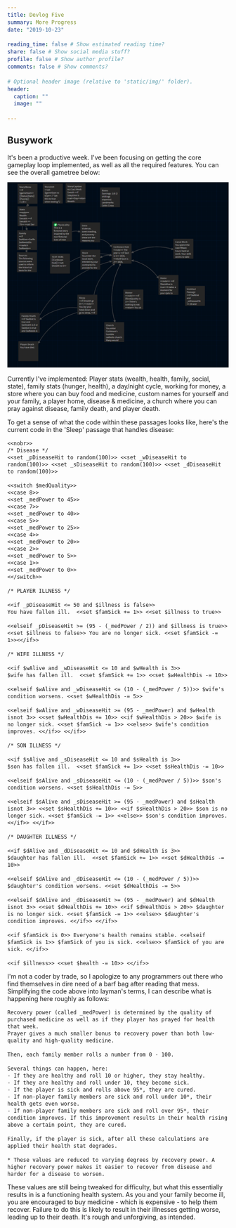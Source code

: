 ```yaml
---
title: Devlog Five
summary: More Progress
date: "2019-10-23"

reading_time: false # Show estimated reading time?
share: false # Show social media stuff?
profile: false # Show author profile?
comments: false # Show comments?

# Optional header image (relative to 'static/img/' folder).
header:
  caption: ""
  image: ""
 
---  
```

 
## Busywork


It's been a productive week. I've been focusing on getting the core gameplay loop implemented, as well as all the required features. You can see the overall gametree below:

![Overview](/static/img/DevlogFive.PNG)

Currently I've implemented: Player stats (wealth, health, family, social, state), family stats (hunger, health), a day/night cycle, working for money, a store where you can buy food and medicine, custom names for yourself and your family, a player home, disease & medicine, a church where you can pray against disease, family death, and player death.

To get a sense of what the code within these passages looks like, here's the current code in the 'Sleep' passage that handles disease: 	

~~~~
<<nobr>>
/* Disease */
<<set _pDiseaseHit to random(100)>> <<set _wDiseaseHit to random(100)>> <<set _sDiseaseHit to random(100)>> <<set _dDiseaseHit to random(100)>>

<<switch $medQuality>>
<<case 8>>
<<set _medPower to 45>>
<<case 7>>
<<set _medPower to 40>>
<<case 5>>
<<set _medPower to 25>>
<<case 4>>
<<set _medPower to 20>>
<<case 2>>
<<set _medPower to 5>>
<<case 1>>
<<set _medPower to 0>>
<</switch>>

/* PLAYER ILLNESS */

<<if _pDiseaseHit <= 50 and $illness is false>> 
You have fallen ill.  <<set $famSick += 1>> <<set $illness to true>> 

<<elseif _pDiseaseHit >= (95 - (_medPower / 2)) and $illness is true>> <<set $illness to false>> You are no longer sick. <<set $famSick -= 1>><</if>>

/* WIFE ILLNESS */

<<if $wAlive and _wDiseaseHit <= 10 and $wHealth is 3>> 
$wife has fallen ill.  <<set $famSick += 1>> <<set $wHealthDis -= 10>> 

<<elseif $wAlive and _wDiseaseHit <= (10 - (_medPower / 5))>> $wife's condition worsens. <<set $wHealthDis -= 5>>

<<elseif $wAlive and _wDiseaseHit >= (95 - _medPower) and $wHealth isnot 3>> <<set $wHealthDis += 10>> <<if $wHealthDis > 20>> $wife is no longer sick. <<set $famSick -= 1>> <<else>> $wife's condition improves. <</if>> <</if>>

/* SON ILLNESS */

<<if $sAlive and _sDiseaseHit <= 10 and $sHealth is 3>> 
$son has fallen ill.  <<set $famSick += 1>> <<set $sHealthDis -= 10>> 

<<elseif $sAlive and _sDiseaseHit <= (10 - (_medPower / 5))>> $son's condition worsens. <<set $sHealthDis -= 5>>

<<elseif $sAlive and _sDiseaseHit >= (95 - _medPower) and $sHealth isnot 3>> <<set $sHealthDis += 10>> <<if $sHealthDis > 20>> $son is no longer sick. <<set $famSick -= 1>> <<else>> $son's condition improves. <</if>> <</if>>

/* DAUGHTER ILLNESS */

<<if $dAlive and _dDiseaseHit <= 10 and $dHealth is 3>> 
$daughter has fallen ill.  <<set $famSick += 1>> <<set $dHealthDis -= 10>> 

<<elseif $dAlive and _dDiseaseHit <= (10 - (_medPower / 5))>> $daughter's condition worsens. <<set $dHealthDis -= 5>>

<<elseif $dAlive and _dDiseaseHit >= (95 - _medPower) and $dHealth isnot 3>> <<set $dHealthDis += 10>> <<if $dHealthDis > 20>> $daughter is no longer sick. <<set $famSick -= 1>> <<else>> $daughter's condition improves. <</if>> <</if>>

<<if $famSick is 0>> Everyone's health remains stable. <<elseif $famSick is 1>> $famSick of you is sick. <<else>> $famSick of you are sick. <</if>>

<<if $illness>> <<set $health -= 10>> <</if>>
~~~~

I'm not a coder by trade, so I apologize to any programmers out there who find themselves in dire need of a barf bag after reading that mess. Simplifying the code above into layman's terms, I can describe what is happening here roughly as follows:

~~~
Recovery power (called _medPower) is determined by the quality of purchased medicine as well as if they player has prayed for health that week.
Prayer gives a much smaller bonus to recovery power than both low-quality and high-quality medicine.

Then, each family member rolls a number from 0 - 100.

Several things can happen, here:
- If they are healthy and roll 10 or higher, they stay healthy.
- If they are healthy and roll under 10, they become sick.
- If the player is sick and rolls above 95*, they are cured.
- If non-player family members are sick and roll under 10*, their health gets even worse.
- If non-player family members are sick and roll over 95*, their condition improves. If this improvement results in their health rising above a certain point, they are cured.

Finally, if the player is sick, after all these calculations are applied their health stat degrades.

* These values are reduced to varying degrees by recovery power. A higher recovery power makes it easier to recover from disease and harder for a disease to worsen.
~~~

These values are still being tweaked for difficulty, but what this essentially results in is a functioning health system. As you and your family become ill, you are encouraged to buy medicine - which is expensive - to help them recover. Failure to do this is likely to result in their illnesses getting worse, leading up to their death. It's rough and unforgiving, as intended.


